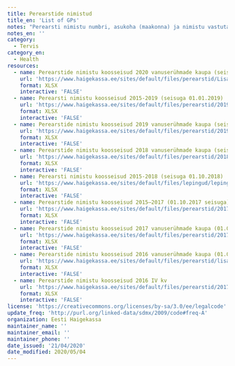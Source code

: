 ```yaml
---
title: Perearstide nimistud
title_en: 'List of GPs'
notes: "Perearsti nimistu numbri, asukoha (maakonna) ja nimistu vastutava perearsti D kood ja arsti nime alusel nimistu koosseisu iseloomustavad andmed. Esitatud on igaasaste aasta lõpu seisuga nimisitus olevate isikute sooline ja vanuseline jaotus. \r\nLink viib Eesti Haigekassa kodulehele, kus on võimalik alla laadida exceli tabelid andmetega alates 2016 aastast."
notes_en: ''
category: 
  - Tervis
category_en: 
  - Health
resources:
  - name: Perearstide nimistu koosseisud 2020 vanuserühmade kaupa (seisuga 01.01.2020)
    url: 'https://www.haigekassa.ee/sites/default/files/perearstid/Lisa_7_Perearstinimistu%20koosseis_2020.xlsx'
    format: XLSX
    interactive: 'FALSE'
  - name: Perearsti nimistu koosseisud 2015-2019 (seisuga 01.01.2019)
    url: 'https://www.haigekassa.ee/sites/default/files/perearstid/2019_01_01_nimistu_suurused1.xlsx'
    format: XLSX
    interactive: 'FALSE'
  - name: Perearstide nimistu koosseisud 2019 vanuserühmade kaupa (seisuga 01.01.2019)
    url: 'https://www.haigekassa.ee/sites/default/files/perearstid/2019_02_17_TAI_SOM_Lisa_7.xlsx'
    format: XLSX
    interactive: 'FALSE'
  - name: Perearstide nimistu koosseisud 2018 vanuserühmade kaupa (seisuga 01.01.2018)
    url: 'https://www.haigekassa.ee/sites/default/files/perearstid/2018_01_15_TAI_SOM_Lisa_7.xlsx'
    format: XLSX
    interactive: 'FALSE'
  - name: Perearsti nimistu koosseisud 2015-2018 (seisuga 01.10.2018)
    url: 'https://www.haigekassa.ee/sites/default/files/lepingud/lepingute_t2itmine/2018_10_10_nimistu_suurused.xlsx'
    format: XLSX
    interactive: 'FALSE'
  - name: Perearstide nimistu koosseisud 2015–2017 (01.10.2017 seisuga)
    url: 'https://www.haigekassa.ee/sites/default/files/perearstid/2017_07_12_nimistu_suurused.xls'
    format: XLSX
    interactive: 'FALSE'
  - name: Perearstide nimistu koosseisud 2017 vanuserühmade kaupa (01.01.2017 seisuga)
    url: 'https://www.haigekassa.ee/sites/default/files/perearstid/2017_01_16_tai_som_lisa_7.xlsx'
    format: XLSX
    interactive: 'FALSE'
  - name: Perearstide nimistu koosseisud 2016 vanuserühmade kaupa (01.01.2016 seisuga)
    url: 'https://www.haigekassa.ee/sites/default/files/perearstid/lisa_7_perearsti_nimistud_vanusryhmad_01.01.2016.xlsx'
    format: XLSX
    interactive: 'FALSE'
  - name: Perearstide nimistu koosseisud 2016 IV kv
    url: 'https://www.haigekassa.ee/sites/default/files/perearstid/2017_01_13_nimistu_suurused.xlsx'
    format: XLSX
    interactive: 'FALSE'
license: 'https://creativecommons.org/licenses/by-sa/3.0/ee/legalcode'
update_freq: 'http://purl.org/linked-data/sdmx/2009/code#freq-A'
organization: Eesti Haigekassa
maintainer_name: ''
maintainer_email: ''
maintainer_phone: ''
date_issued: '21/04/2020'
date_modified: 2020/05/04
---
```

